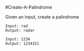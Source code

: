 #Create-A-Palindrome

Given an input, create a palindrome 

```
Input: rad
Output: radar

Input: 1234
Output: 1234321



```
